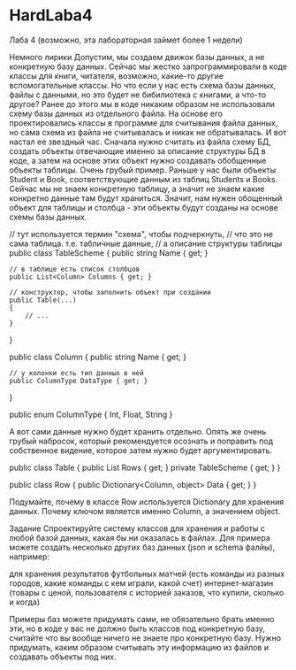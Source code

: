 # HardLaba4
Лаба 4
(возможно, эта лабораторная займет более 1 недели)

Немного лирики
Допустим, мы создаем движок базы данных, а не конкретную базу данных. Сейчас мы жестко запрограммировали в коде классы для книги, читателя, возможно, какие-то другие вспомогательные классы. Но что если у нас есть схема базы данных, файлы с данными, но это будет не бибилиотека с книгами, а что-то другое?
Ранее до этого мы в коде никаким образом не использовали схему базы данных из отдельного файла. На основе его проектировались классы в программе для считывания файла данных, но сама схема из файла не считывалась и никак не обратывалась. И вот настал ее звездный час. Сначала нужно считать из файла схему БД, создать объекты отвечающие именно за описание структуры БД в коде, а затем на основе этих объект нужно создавать обобщенные объекты таблицы.
Очень грубый пример. Раньше у нас были объекты Student и Book, соответствующие данным из таблиц Students и Books. Сейчас мы не знаем конкретную таблицу, а значит не знаем какие конкретно данные там будут храниться. Значит, нам нужен обощенный объект для таблицы и столбца - эти объекты будут созданы на основе схемы базы данных.

// тут используется термин "схема", чтобы подчеркнуть, 
// что это не сама таблица. т.е. табличные данные,
// а описание структуры таблицы
public class TableScheme
{
    public string Name { get; }

    // в таблице есть список столбцов
    public List<Column> Columns { get; }

    // конструктор, чтобы заполнить объект при создании
    public Table(...)
    {
        // ...
    }
}

public class Column
{
    public string Name { get; }

    // у колонки есть тип данных в ней
    public ColumnType DataType { get; }
}

public enum ColumnType
{
    Int, Float, String
}


А вот сами данные нужно будет хранить отдельно. Опять же очень грубый набросок, который рекомендуется осознать и поправить под собственное видение, которое затем нужно будет аргументировать.

public class Table
{
    public List<Row> Rows { get; }
    private TableScheme { get; }
}

public class Row
{
    public Dictionary<Column, object> Data { get; }
}


Подумайте, почему в классе Row используется Dictionary для хранения данных. Почему ключом является именно Column, а значением object.

Задание
Спроектируйте систему классов для хранения и работы с любой базой данных, какая бы ни оказалась в файлах. Для примера можете создать несколько других баз данных (json и schema фалйы), например:

для хранения результатов футбольных матчей (есть команды из разных городов, какие команды с кем играли, какой счет)
интернет-магазин (товары с ценой, пользователя с историей заказов, что купили, сколько и когда)

Примеры баз можете придумать сами, не обязательно брать именно эти, но в коде у вас не должно быть классов под конкретную базу, считайте что вы вообще ничего не знаете про конкретную базу. Нужно придумать, каким образом считывать эту информацию из файлов и создавать объекты под них.
